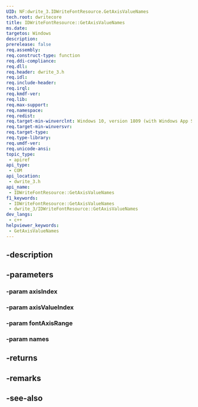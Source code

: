 ```yaml
---
UID: NF:dwrite_3.IDWriteFontResource.GetAxisValueNames
tech.root: dwritecore
title: IDWriteFontResource::GetAxisValueNames
ms.date: 
targetos: Windows
description: 
prerelease: false
req.assembly: 
req.construct-type: function
req.ddi-compliance: 
req.dll: 
req.header: dwrite_3.h
req.idl: 
req.include-header: 
req.irql: 
req.kmdf-ver: 
req.lib: 
req.max-support: 
req.namespace: 
req.redist: 
req.target-min-winverclnt: Windows 10, version 1809 (with Windows App SDK 0.5 or later)
req.target-min-winversvr: 
req.target-type: 
req.type-library: 
req.umdf-ver: 
req.unicode-ansi: 
topic_type:
 - apiref
api_type:
 - COM
api_location:
 - dwrite_3.h
api_name:
 - IDWriteFontResource::GetAxisValueNames
f1_keywords:
 - IDWriteFontResource::GetAxisValueNames
 - dwrite_3/IDWriteFontResource::GetAxisValueNames
dev_langs:
 - c++
helpviewer_keywords:
 - GetAxisValueNames
---
```


## -description

## -parameters

### -param axisIndex

### -param axisValueIndex

### -param fontAxisRange

### -param names

## -returns

## -remarks

## -see-also

